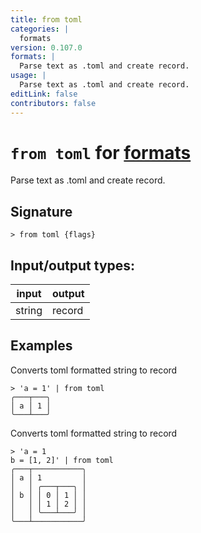 ```yaml
---
title: from toml
categories: |
  formats
version: 0.107.0
formats: |
  Parse text as .toml and create record.
usage: |
  Parse text as .toml and create record.
editLink: false
contributors: false
---
```

<!-- This file is automatically generated. Please edit the command in https://github.com/nushell/nushell instead. -->

# `from toml` for [formats](/commands/categories/formats.md)

<div class='command-title'>Parse text as .toml and create record.</div>

## Signature

```> from toml {flags} ```


## Input/output types:

| input  | output |
| ------ | ------ |
| string | record |
## Examples

Converts toml formatted string to record
```nu
> 'a = 1' | from toml
╭───┬───╮
│ a │ 1 │
╰───┴───╯
```

Converts toml formatted string to record
```nu
> 'a = 1
b = [1, 2]' | from toml
╭───┬───────────╮
│ a │ 1         │
│   │ ╭───┬───╮ │
│ b │ │ 0 │ 1 │ │
│   │ │ 1 │ 2 │ │
│   │ ╰───┴───╯ │
╰───┴───────────╯
```
